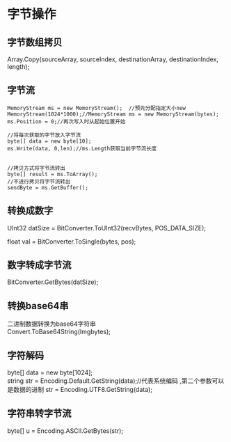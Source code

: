 
# 字节操作

## 字节数组拷贝

Array.Copy(sourceArray, sourceIndex, destinationArray, destinationIndex, length);

## 字节流

```
MemoryStream ms = new MemoryStream();  //预先分配指定大小new MemoryStream(1024*1000);//MemoryStream ms = new MemoryStream(bytes);
ms.Position = 0;//再次写入时从起始位置开始

//将每次获取的字节放入字节流
byte[] data = new byte[10];
ms.Write(data, 0,len);//ms.Length获取当前字节流长度


//拷贝方式将字节流转出
byte[] result = ms.ToArray();
//不进行拷贝将字节流转出
sendByte = ms.GetBuffer();
```

## 转换成数字

UInt32 datSize =  BitConverter.ToUInt32(recvBytes, POS_DATA_SIZE);  

float val = BitConverter.ToSingle(bytes, pos);

## 数字转成字节流

BitConverter.GetBytes(datSize);

## 转换base64串

二进制数据转换为base64字符串  
Convert.ToBase64String(Imgbytes);

## 字符解码

byte[] data = new byte[1024];  
string str = Encoding.Default.GetString(data);//代表系统编码 ,第二个参数可以是数据的进制
str = Encoding.UTF8.GetString(data);  

## 字符串转字节流

byte[] u = Encoding.ASCII.GetBytes(str);
